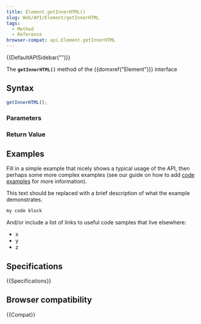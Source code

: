 ```yaml
---
title: Element.getInnerHTML()
slug: Web/API/Element/getInnerHTML
tags:
  - Method
  - Reference
browser-compat: api.Element.getInnerHTML
---
```

{{DefaultAPISidebar("")}}

The **`getInnerHTML()`** method of the {{domxref("Element")}} interface 

## Syntax

```js
getInnerHTML();
```

### Parameters



### Return Value



## Examples

Fill in a simple example that nicely shows a typical usage of the API, then perhaps some more complex examples (see our guide on how to add [code examples](/en-US/docs/MDN/Contribute/Structures/Code_examples) for more information).

This text should be replaced with a brief description of what the example demonstrates.

```js
my code block
```

And/or include a list of links to useful code samples that live elsewhere:

*   x
*   y
*   z

## Specifications

{{Specifications}}

## Browser compatibility

{{Compat}}

